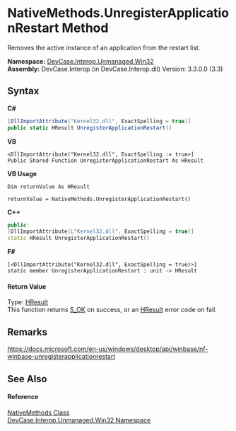 # NativeMethods.UnregisterApplicationRestart Method 
 

Removes the active instance of an application from the restart list.

**Namespace:**&nbsp;<a href="N_DevCase_Interop_Unmanaged_Win32">DevCase.Interop.Unmanaged.Win32</a><br />**Assembly:**&nbsp;DevCase.Interop (in DevCase.Interop.dll) Version: 3.3.0.0 (3.3)

## Syntax

**C#**<br />
``` C#
[DllImportAttribute("Kernel32.dll", ExactSpelling = true)]
public static HResult UnregisterApplicationRestart()
```

**VB**<br />
``` VB
<DllImportAttribute("Kernel32.dll", ExactSpelling := true>]
Public Shared Function UnregisterApplicationRestart As HResult
```

**VB Usage**<br />
``` VB Usage
Dim returnValue As HResult

returnValue = NativeMethods.UnregisterApplicationRestart()
```

**C++**<br />
``` C++
public:
[DllImportAttribute(L"Kernel32.dll", ExactSpelling = true)]
static HResult UnregisterApplicationRestart()
```

**F#**<br />
``` F#
[<DllImportAttribute("Kernel32.dll", ExactSpelling = true)>]
static member UnregisterApplicationRestart : unit -> HResult 

```


#### Return Value
Type: <a href="T_DevCase_Interop_Unmanaged_Win32_Enums_HResult">HResult</a><br />This function returns <a href="T_DevCase_Interop_Unmanaged_Win32_Enums_HResult">S_OK</a> on success, or an <a href="T_DevCase_Interop_Unmanaged_Win32_Enums_HResult">HResult</a> error code on fail.

## Remarks
<a href="https://docs.microsoft.com/en-us/windows/desktop/api/winbase/nf-winbase-unregisterapplicationrestart" target="_blank">https://docs.microsoft.com/en-us/windows/desktop/api/winbase/nf-winbase-unregisterapplicationrestart</a>

## See Also


#### Reference
<a href="T_DevCase_Interop_Unmanaged_Win32_NativeMethods">NativeMethods Class</a><br /><a href="N_DevCase_Interop_Unmanaged_Win32">DevCase.Interop.Unmanaged.Win32 Namespace</a><br />